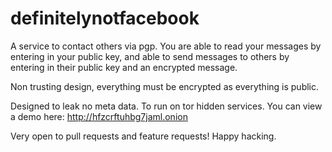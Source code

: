 definitelynotfacebook
=====================

A service to contact others via pgp. You are able to read your messages by entering in your public key, and able to send messages to others by entering in their public key and an encrypted message.

Non trusting design, everything must be encrypted as everything is public. 

Designed to leak no meta data. To run on tor hidden services. You can view a demo here: http://hfzcrftuhbg7jaml.onion

Very open to pull requests and feature requests! Happy hacking. 

